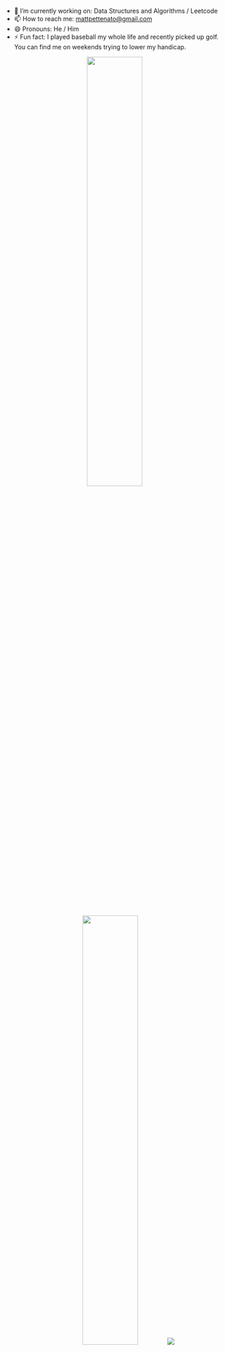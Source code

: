 - 🔭 I’m currently working on: Data Structures and Algorithms / Leetcode
- 📫 How to reach me: mattpettenato@gmail.com
- 😄 Pronouns: He / Him
- ⚡ Fun fact: I played baseball my whole life and recently picked up golf. You can find me on weekends trying to lower my handicap.

<p align="center">
  <img height="50%" width="auto" src ="https://github-readme-stats.vercel.app/api?username=mattpettenato&show_icons=true&count_private=true&theme=darcula&hide_border=true&hide=issues,contribs&bg_color=00000000">
  <img height="50%" width="auto" src ="https://github-readme-stats.vercel.app/api/top-langs/?username=mattpettenato&layout=compact&hide_border=true&theme=darcula&bg_color=00000000&langs_count=6&hide=jupyter%20notebook,tex,css,php">
  <img src ="https://streak-stats.demolab.com?user=mattpettenato&theme=monokai&date_format=M%20j%5B%2C%20Y%5D">
  <br>
  <br>
</p>

<!-- <p align="center">
  <img align="left" src ="https://github-readme-stats.vercel.app/api/pin/?username=mattpettenato&repo=ytdx">
  <img align="right" src ="https://github-readme-stats.vercel.app/api/pin/?username=mattpettenato&repo=pixel-weather">
</p> -->
<!--- 
- 🌱 I’m currently learning: 
- 👯 I’m looking to collaborate on ...
- 💬 Ask me about ...
-->
